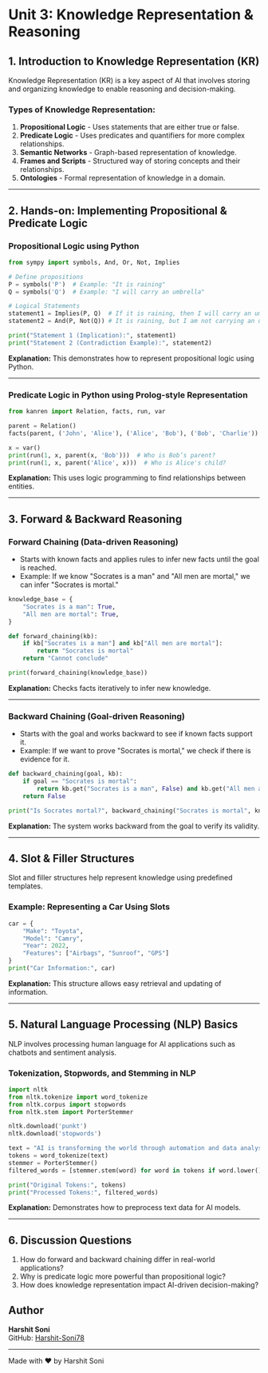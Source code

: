 # **Unit 3: Knowledge Representation & Reasoning**

## **1. Introduction to Knowledge Representation (KR)**

Knowledge Representation (KR) is a key aspect of AI that involves storing and organizing knowledge to enable reasoning and decision-making.

### **Types of Knowledge Representation:**

1. **Propositional Logic** - Uses statements that are either true or false.
2. **Predicate Logic** - Uses predicates and quantifiers for more complex relationships.
3. **Semantic Networks** - Graph-based representation of knowledge.
4. **Frames and Scripts** - Structured way of storing concepts and their relationships.
5. **Ontologies** - Formal representation of knowledge in a domain.

---

## **2. Hands-on: Implementing Propositional & Predicate Logic**

### **Propositional Logic using Python**

```python
from sympy import symbols, And, Or, Not, Implies

# Define propositions
P = symbols('P')  # Example: "It is raining"
Q = symbols('Q')  # Example: "I will carry an umbrella"

# Logical Statements
statement1 = Implies(P, Q)  # If it is raining, then I will carry an umbrella
statement2 = And(P, Not(Q)) # It is raining, but I am not carrying an umbrella

print("Statement 1 (Implication):", statement1)
print("Statement 2 (Contradiction Example):", statement2)
```

**Explanation:** This demonstrates how to represent propositional logic using Python.

---

### **Predicate Logic in Python using Prolog-style Representation**

```python
from kanren import Relation, facts, run, var

parent = Relation()
facts(parent, ('John', 'Alice'), ('Alice', 'Bob'), ('Bob', 'Charlie'))

x = var()
print(run(1, x, parent(x, 'Bob')))  # Who is Bob’s parent?
print(run(1, x, parent('Alice', x)))  # Who is Alice's child?
```

**Explanation:** This uses logic programming to find relationships between entities.

---

## **3. Forward & Backward Reasoning**

### **Forward Chaining (Data-driven Reasoning)**

- Starts with known facts and applies rules to infer new facts until the goal is reached.
- Example: If we know "Socrates is a man" and "All men are mortal," we can infer "Socrates is mortal."

```python
knowledge_base = {
    "Socrates is a man": True,
    "All men are mortal": True,
}

def forward_chaining(kb):
    if kb["Socrates is a man"] and kb["All men are mortal"]:
        return "Socrates is mortal"
    return "Cannot conclude"

print(forward_chaining(knowledge_base))
```

**Explanation:** Checks facts iteratively to infer new knowledge.

---

### **Backward Chaining (Goal-driven Reasoning)**

- Starts with the goal and works backward to see if known facts support it.
- Example: If we want to prove "Socrates is mortal," we check if there is evidence for it.

```python
def backward_chaining(goal, kb):
    if goal == "Socrates is mortal":
        return kb.get("Socrates is a man", False) and kb.get("All men are mortal", False)
    return False

print("Is Socrates mortal?", backward_chaining("Socrates is mortal", knowledge_base))
```

**Explanation:** The system works backward from the goal to verify its validity.

---

## **4. Slot & Filler Structures**

Slot and filler structures help represent knowledge using predefined templates.

### **Example: Representing a Car Using Slots**

```python
car = {
    "Make": "Toyota",
    "Model": "Camry",
    "Year": 2022,
    "Features": ["Airbags", "Sunroof", "GPS"]
}
print("Car Information:", car)
```

**Explanation:** This structure allows easy retrieval and updating of information.

---

## **5. Natural Language Processing (NLP) Basics**

NLP involves processing human language for AI applications such as chatbots and sentiment analysis.

### **Tokenization, Stopwords, and Stemming in NLP**

```python
import nltk
from nltk.tokenize import word_tokenize
from nltk.corpus import stopwords
from nltk.stem import PorterStemmer

nltk.download('punkt')
nltk.download('stopwords')

text = "AI is transforming the world through automation and data analysis."
tokens = word_tokenize(text)
stemmer = PorterStemmer()
filtered_words = [stemmer.stem(word) for word in tokens if word.lower() not in stopwords.words('english')]

print("Original Tokens:", tokens)
print("Processed Tokens:", filtered_words)
```

**Explanation:** Demonstrates how to preprocess text data for AI models.

---

## **6. Discussion Questions**

1. How do forward and backward chaining differ in real-world applications?
2. Why is predicate logic more powerful than propositional logic?
3. How does knowledge representation impact AI-driven decision-making?

## Author

**Harshit Soni**  
GitHub: [Harshit-Soni78](https://github.com/Harshit-Soni78)

---
Made with ❤️ by Harshit Soni
